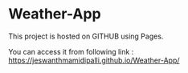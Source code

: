 # Weather-App

This project is hosted on GITHUB using Pages.

You can access it from following link : https://jeswanthmamidipalli.github.io/Weather-App/
